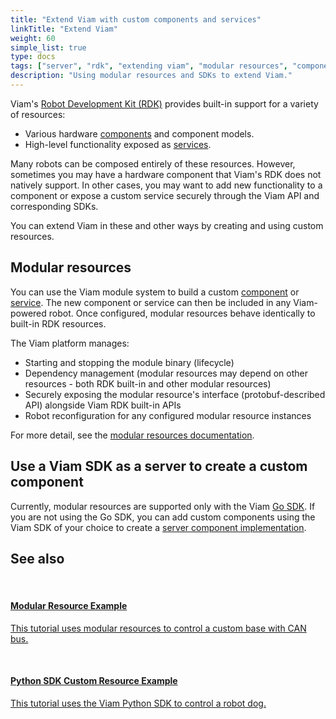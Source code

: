 ```yaml
---
title: "Extend Viam with custom components and services"
linkTitle: "Extend Viam"
weight: 60
simple_list: true
type: docs
tags: ["server", "rdk", "extending viam", "modular resources", "components", "services"]
description: "Using modular resources and SDKs to extend Viam."
---
```


Viam's [Robot Development Kit (RDK)](/program/rdk/) provides built-in support for a variety of resources:

- Various hardware [components](/components) and component models.
- High-level functionality exposed as [services](/services).

Many robots can be composed entirely of these resources.
However, sometimes you may have a hardware component that Viam's RDK does not natively support.
In other cases, you may want to add new functionality to a component or expose a custom service securely through the Viam API and corresponding SDKs.

You can extend Viam in these and other ways by creating and using custom resources.

## Modular resources

You can use the Viam module system to build a custom [component](/components) or [service](/services).
The new component or service can then be included in any Viam-powered robot.
Once configured, modular resources behave identically to built-in RDK resources.

The Viam platform manages:

- Starting and stopping the module binary (lifecycle)
- Dependency management (modular resources may depend on other resources - both RDK built-in and other modular resources)
- Securely exposing the modular resource's interface (protobuf-described API) alongside Viam RDK built-in APIs
- Robot reconfiguration for any configured modular resource instances

For more detail, see the [modular resources documentation](/program/extend/modular-resources/).

## Use a Viam SDK as a server to create a custom component

Currently, modular resources are supported only with the Viam [Go SDK](https://pkg.go.dev/go.viam.com/rdk).
If you are not using the Go SDK, you can add custom components using the Viam SDK of your choice to create a [server component implementation](/program/extend/sdk-as-server/).

## See also

<div class="container text-center td-max-width-on-larger-screens">
  <div class="row">
    <div class="col hover-card hover-card-small">
        <a href="/tutorials/controlling-an-intermode-rover-canbus/">
            <br>
            <h4 style="text-align: left; margin-left: 0px;">Modular Resource Example</h4>
            <p style="text-align: left;">This tutorial uses modular resources to control a custom base with CAN bus.</p>
        <a>
    </div>
    <div class="col hover-card hover-card-small">
        <a href="/tutorials/custom-base-dog/">
            <br>
            <h4 style="text-align: left; margin-left: 0px;">Python SDK Custom Resource Example</h4>
            <p style="text-align: left;">This tutorial uses the Viam Python SDK to control a robot dog.</p>
        </a>
    </div>
  </div>
</div>
